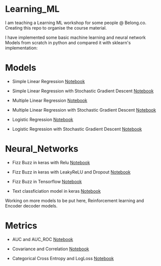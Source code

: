 # Learning_ML
I am teaching a Learning ML workshop for some people @ Belong.co. Creating this repo to organise the course material.

I have implemented some basic machine learning and neural network Models from scratch in python and compared it with sklearn's implementation:

Models
======

- Simple Linear Regression [Notebook](https://github.com/vi3k6i5/learning_ml/blob/master/models/1_simple_linear_regression.ipynb)

- Simple Linear Regression with Stochastic Gradient Descent [Notebook](https://github.com/vi3k6i5/learning_ml/blob/master/models/2_simple_linear_regression_with_sgd.ipynb)

- Multiple Linear Regression [Notebook](https://github.com/vi3k6i5/learning_ml/blob/master/models/3_multiple_linear_regression.ipynb)

- Multiple Linear Regression with Stochastic Gradient Descent [Notebook](https://github.com/vi3k6i5/learning_ml/blob/master/models/4_multiple_linear_regression_with_sgd.ipynb)

- Logistic Regression [Notebook](https://github.com/vi3k6i5/learning_ml/blob/master/models/5_logistic_regression.ipynb)

- Logistic Regression with Stochastic Gradient Descent [Notebook](https://github.com/vi3k6i5/learning_ml/blob/master/models/6_logistic_regression_with_sgd.ipynb)


Neural_Networks
===============

- Fizz Buzz in keras with Relu [Notebook](https://github.com/vi3k6i5/learning_ml/blob/master/neural_networks/keras_fizz_buzz.ipynb)

- Fizz Buzz in keras with LeakyReLU and Dropout [Notebook](https://github.com/vi3k6i5/learning_ml/blob/master/neural_networks/keras_fizz_buzz_2.ipynb)

- Fizz Buzz in Tensorflow [Notebook](https://github.com/vi3k6i5/learning_ml/blob/master/neural_networks/tensorflow_fizz_buzz.ipynb)

- Text classficiation model in keras [Notebook](https://github.com/vi3k6i5/learning_ml/blob/master/neural_networks/keras_text_classification.ipynb)

Working on more models to be put here, Reinforcement learning and Encoder decoder models.

Metrics
=======

- AUC and AUC_ROC [Notebook](https://github.com/vi3k6i5/learning_ml/blob/master/metrics/compute_auc_metrics.ipynb)

- Covariance and Correlation [Notebook](https://github.com/vi3k6i5/learning_ml/blob/master/metrics/covariance_and_correlation.ipynb)

- Categorical Cross Entropy and LogLoss [Notebook](https://github.com/vi3k6i5/learning_ml/blob/master/metrics/categorical_cross_entropy_and_log_loss.ipynb)
